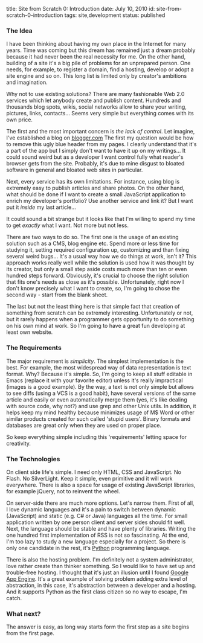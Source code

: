 title:  Site from Scratch 0: Introduction
date:   July 10, 2010
id:     site-from-scratch-0-introduction
tags:   site,development
status: published


### The Idea

I have been thinking about having my own place in the Internet for many years.
Time was coming but this dream has remained just a dream probably because it had never been the real necessity for me.
On the other hand, building of a site it's a big pile of problems for an unprepared person. 
One needs, for example, to register a domain, find a hosting, develop or adopt a site engine and so on.
This long list is limited only by creator's ambitions and imagination.


Why not to use existing solutions?
There are many fashionable Web 2.0 services which let anybody create and publish content.
Hundreds and thousands blog spots, wikis, social networks allow to share your writing, pictures, links, contacts...
Seems very simple but everything comes with its own price.

The first and the most important concern is *the lack of control*.
Let imagine, I've established a blog on [blogger.com][blogger]
The first my question would be how to remove this ugly blue header from my pages.
I clearly understand that it's a part of the app but I simply don't want to have it up on my writings...
It could sound weird but as a developer I want control fully what reader's browser gets from the site.
Probably, it's due to mine disgust to bloated software in general and bloated web sites in particular.

Next, every service has its own limitations. 
For instance, using blog is extremely easy to publish articles and share photos.
On the other hand, what should be done if I want to create a small JavaScript application to enrich my developer's portfolio? 
Use another service and link it? But I want put it *inside* my last article...

It could sound a bit strange but it looks like that I'm willing to spend my time to get *exactly* what I want.
Not more but not less.

There are two ways to do so.
The first one is the usage of an existing solution such as a CMS, blog engine etc.
Spend more or less time for studying it, setting required configuration up, customizing and than fixing several weird bugs...
It's a usual way how we do things at work, isn't it?
This approach works really well while the solution is used how it was thought by its creator,
but only a small step aside costs much more than ten or even hundred steps forward.
Obviously, it's crucial to choose the right solution that fits one's needs as close as it's possible.
Unfortunately, right now I don't know precisely what I want to create, 
so, I'm going to chose the second way - start from the blank sheet.

The last but not the least thing here is that simple fact
that creation of something from scratch can be extremely interesting.
Unfortunately or not, but it rarely happens when a programmer gets opportunity to do something on his own mind at work.
So I'm going to have a great fun developing at least own website.

### The Requirements

The major requirement is *simplicity*.
The simplest implementation is the best.
For example, the most widespread way of data representation is text format.
Why? Because it's simple.
So, I'm going to keep all stuff editable in Emacs (replace it with your favorite editor)
unless it's really impractical (images is a good example).
By the way, a text is not only simple but allows to see diffs (using a VCS is a good habit),
have several versions of the same article and easily or even automatically merge them
(yes, it's like dealing with source code, why not?) and use grep and other Unix utils. 
In addition, it helps keep my mind healthy because minimizes usage of M$ Word or other similar products
created for such called 'stupid users'.
Binary formats and databases are great only when they are used on proper place.

So keep everything simple including this 'requirements' letting  space for creativity.

### The Technologies

On client side life's simple.
I need only HTML, CSS and JavaScript. No Flash. No SilverLight.
Keep it simple, even primitive and it will work everywhere.
There is also a space for usage of existing JavaScript libraries, for example jQuery, not to reinvent the wheel.

On server-side there are much more options. Let's narrow them.
First of all, I love dynamic languages
and it's a pain to switch between dynamic (JavaScript) and static (e.g. C# or Java) languages all the time.
For small application written by one person client and server sides should fit well.
Next, the language should be stable and have plenty of libraries.
Writing the one hundred first implementation of RSS is not so fascinating.
At the end, I'm too lazy to study a new language especially for a project.
So there is only one candidate in the rest, it's [Python][py] programming language.

There is also the hosting problem. 
I'm definitely not a system administrator, love rather create than thinker something.
So I would like to have set up and trouble-free hosting.
I thought that it's just an illusion until I found [Google App Engine][app-engine].
It's a great example of solving problem adding extra level of abstraction,
in this case, it's abstraction between a developer and a hosting.
And it supports Python as the first class citizen so no way to escape, I'm catch.

### What next?

The answer is easy, as long way starts form the first step as a site begins from the first page.



[blogger]: http://www.blogger.com/ "Blogger - an example of blog hosting"
[py]: http://python.org/ "Python Programing Language"
[app-engine]: https://appengine.google.com/ "Google App Engine"

[next-article]: /blog/site-from-scratch-1-the-first-page "Site from Scratch 1: The First Page"
